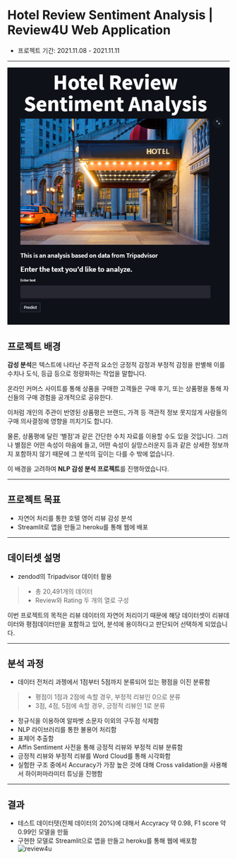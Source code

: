 # Hotel Review Sentiment Analysis | Review4U Web Application
- 프로젝트 기간: 2021.11.08 - 2021.11.11
---
![img1](./images/img1.PNG)
## 프로젝트 배경
**감성 분석**은 텍스트에 나타난 주관적 요소인 긍정적 감정과 부정적 감정을 판별해 이를 수치나 도식, 등급 등으로 정량화하는 작업을 말합니다.

온라인 커머스 사이트를 통해 상품을 구매한 고객들은 구매 후기, 또는 상품평을 통해 자신들의 구매 경험을 공개적으로 공유한다.

이처럼 개인의 주관이 반영된 상품평은 브랜드, 가격 등 객관적 정보 못지않게 사람들의 구매 의사결정에 영향을 끼치기도 합니다. 

물론, 상품평에 달린 ‘별점’과 같은 간단한 수치 자료를 이용할 수도 있을 것입니다. 그러나 별점은 어떤 속성이 마음에 들고, 어떤 속성이 실망스러운지 등과 같은 상세한 정보까지 포함하지 않기 때문에 그 분석의 깊이는 다를 수 밖에 없습니다.

이 배경을 고려하여 **NLP 감성 분석 프로젝트**를 진행하였습니다.

---
## 프로젝트 목표
- 자연어 처리를 통한 호텔 영어 리뷰 감성 분석
- Streamlit로 앱을 만들고 heroku를 통해 웹에 배포
---
## 데이터셋 설명
- zendod의 Tripadvisor 데이터 활용
> - 총 20,491개의 데이터<br>
> - Review와 Rating 두 개의 열로 구성<br>

이번 프로젝트의 목적은 리뷰 데이터의 자연어 처리이기 때문에 해당 데이터셋이 리뷰데이터와 평점데이터만을 포함하고 있어, 분석에 용이하다고 판단되어 선택하게 되었습니다.

---
## 분석 과정
- 데이터 전처리 과젱에서 1점부터 5점까지 분류되어 있는 평점을 이진 분류함
> - 평점이 1점과 2점에 속할 경우, 부정적 리뷰인 0으로 분류<br>
> - 3점, 4점, 5점에 속할 경우, 긍정적 리뷰인 1로 분류<br>
- 정규식을 이용하여 알파벳 소문자 이외의 구두점 삭제함
- NLP 라이브러리를 통한 불용어 처리함
- 표제어 추출함
- Affin Sentiment 사전을 통해 긍정적 리뷰와 부정적 리뷰 분류함
- 긍정적 리뷰와 부정적 리뷰를 Word Cloud를 통해 시각화함
- 실험한 구조 중에서 Accuracy가 가장 높은 것에 대해 Cross validation을 사용해서 하이퍼마라미터 튜닝을 진행함

---
## 결과
- 테스트 데이터텟(전체 데이터의 20%)에 대해서 Accyracy 약 0.98, F1 score 약 0.99인 모델을 만듦
- 구현한 모델로 Streamlit으로 앱을 만들고 heroku를 통해 웹에 배포함
![review4u](https://user-images.githubusercontent.com/87054081/147868341-2b05c447-d494-4fb1-b80b-3796924e2643.gif)
